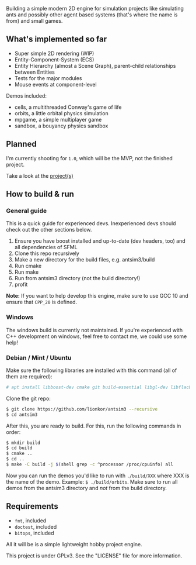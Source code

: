 Building a simple modern 2D engine for simulation projects like simulating ants and possibly other agent based systems (that's where the name is from) and small games. 

## What's implemented so far

* Super simple 2D rendering (WIP)
* Entity-Component-System (ECS)
* Entity Hierarchy (almost a Scene Graph), parent-child relationships between Entities
* Tests for the major modules
* Mouse events at component-level

Demos included:
* cells, a multithreaded Conway's game of life
* orbits, a little orbital physics simulation
* mpgame, a simple multiplayer game
* sandbox, a bouyancy physics sandbox

## Planned

I'm currently shooting for `1.0`, which will be the MVP, not the finished project. 

Take a look at the [project(s)](https://github.com/lionkor/antsim3/projects)

## How to build & run

### General guide

This is a quick guide for experienced devs. Inexperienced devs should check out the other sections below.

1. Ensure you have boost installed and up-to-date (dev headers, too) and all dependencies of SFML
2. Clone this repo recursively
3. Make a new directory for the build files, e.g. antsim3/build
4. Run cmake
5. Run make
6. Run from antsim3 directory (not the build directory!)
7. profit

**Note:** If you want to help develop this engine, make sure to use GCC 10 and ensure that `CPP_20` is defined.

### Windows

The windows build is currently not maintained. If you're experienced with C++ development on windows, feel free to contact me, we could use some help!

### Debian / Mint / Ubuntu

Make sure the following libraries are installed with this command (all of them are required):

```bash
# apt install libboost-dev cmake git build-essential libgl-dev libflac8 libogg0 libopenal1 libvorbis0a libvorbisenc2 libvorbisfile3 libfreetype6 libgl1 libx11-6 libxrandr2 libudev1 libudev-dev libopenal-dev libvorbis-dev libflac-dev libxrandr-dev libfreetype6-dev 
```

Clone the git repo:

```bash
$ git clone https://github.com/lionkor/antsim3 --recursive
$ cd antsim3
```

After this, you are ready to build. For this, run the following commands in order:

```bash
$ mkdir build
$ cd build
$ cmake .. 
$ cd ..
$ make -C build -j $(shell grep -c ^processor /proc/cpuinfo) all
```

Now you can run the demos you'd like to run with `./build/XXX` where XXX is the name of the demo. Example: `$ ./build/orbits`.
Make sure to run all demos from the antsim3 directory and *not* from the build directory.


## Requirements

* `fmt`, included
* `doctest`, included
* `bitops`, included

All it will be is a simple lightweight hobby project engine.

This project is under GPLv3. See the "LICENSE" file for more information.
